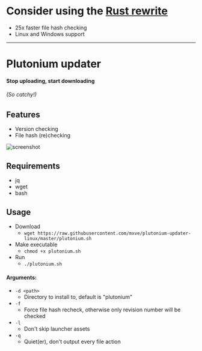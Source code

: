 # Consider using the [Rust rewrite](https://github.com/mxve/plutonium-updater.rs)
- 25x faster file hash checking
- Linux and Windows support

---

# Plutonium updater
#### Stop uploading, start downloading
###### (So catchy!)

## Features
- Version checking
- File hash (re)checking

![screenshot](https://screen.sbs/i/xbmyrmbx.png)

## Requirements
- jq
- wget
- bash

## Usage
- Download
  - ```wget https://raw.githubusercontent.com/mxve/plutonium-updater-linux/master/plutonium.sh```
- Make executable
  - ```chmod +x plutonium.sh```
- Run
  - ```./plutonium.sh```

#### Arguments:
- ```-d <path>```
  - Directory to install to, default is "plutonium"
- ```-f```
  - Force file hash recheck, otherwise only revision number will be checked
- ```-l```
  - Don't skip launcher assets
- ```-q```
  - Quiet(er), don't output every file action
